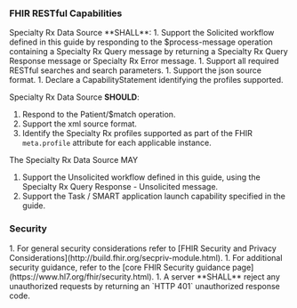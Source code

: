 <h3>FHIR RESTful Capabilities</h3>
Specialty Rx Data Source **SHALL**: 
1. Support the Solicited workflow defined in this guide by responding to the $process-message operation containing a Specialty Rx Query message by returning a Specialty Rx Query Response message or Specialty Rx Error message. 
1. Support all required RESTful searches and search parameters. 
1. Support the json source format. 
1. Declare a CapabilityStatement identifying the profiles supported.

Specialty Rx Data Source **SHOULD**: 
1. Respond to the Patient/$match operation.  
1. Support the xml source format. 
1. Identify the Specialty Rx profiles supported as part of the FHIR `meta.profile` attribute for each applicable instance.

The Specialty Rx Data Source MAY 
1. Support the Unsolicited workflow defined in this guide, using the Specialty Rx Query Response - Unsolicited message. 
1. Support the Task / SMART application launch capability specified in the guide.

<h3>Security</h3>
1. For general security considerations refer to [FHIR Security and Privacy Considerations](http://build.fhir.org/secpriv-module.html). 
1. For additional security guidance, refer to the [core FHIR Security guidance page](https://www.hl7.org/fhir/security.html). 
1. A server **SHALL** reject any unauthorized requests by returning an `HTTP 401` unauthorized response code.

<br/>